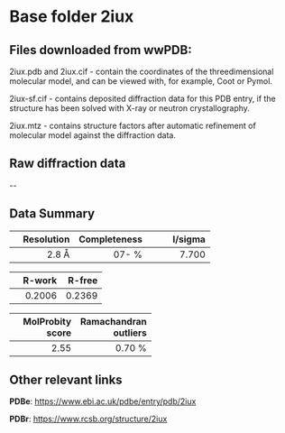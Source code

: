 # Base folder 2iux

## Files downloaded from wwPDB:

2iux.pdb and 2iux.cif - contain the coordinates of the threedimensional molecular model, and can be viewed with, for example, Coot or Pymol.

2iux-sf.cif - contains deposited diffraction data for this PDB entry, if the structure has been solved with X-ray or neutron crystallography.

2iux.mtz - contains structure factors after automatic refinement of molecular model against the diffraction data.

## Raw diffraction data

--<br> 

## Data Summary
|   | Resolution | Completeness| I/sigma |
|---|-------------:|----------------:|--------------:|
|   |2.8  Å|  07- %|<img width=50/>7.700|

|   | **R-work**| **R-free**   
|---|-------------:|----------------:|           
||0.2006|0.2369|

|   |**MolProbity<br>score**| **Ramachandran<br>outliers** 
|---|-------------:|----------------:|
||2.55|0.70 %|

 

 

## Other relevant links 
**PDBe**:  https://www.ebi.ac.uk/pdbe/entry/pdb/2iux
 
**PDBr**: https://www.rcsb.org/structure/2iux 

